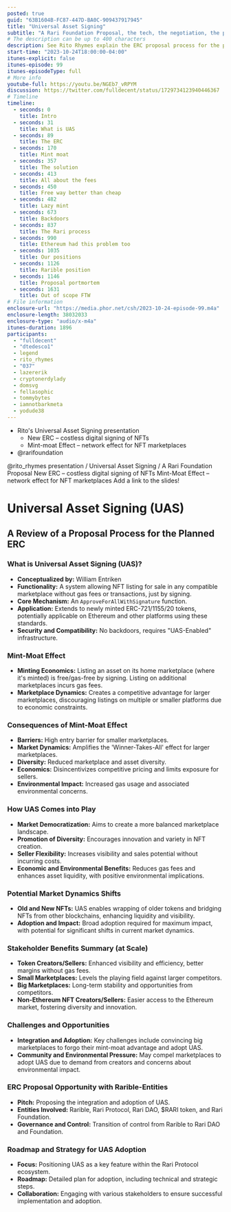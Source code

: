 ```yaml
---
posted: true
guid: "63B1604B-FC87-447D-BA0C-909437917945"
title: "Universal Asset Signing"
subtitle: "A Rari Foundation Proposal, the tech, the negotiation, the people"
# The description can be up to 400 characters
description: See Rito Rhymes explain the ERC proposal process for the planned ERC. He walks through the technical details of message signing and how this helps everyone, and the negotiation process with Rarible. This is a great example of how to get things done with foundations.
start-time: "2023-10-24T18:00:00-04:00"
itunes-explicit: false
itunes-episode: 99
itunes-episodeType: full
# More info
youtube-full: https://youtu.be/NGEb7_vRPYM
discussion: https://twitter.com/fulldecent/status/1729734123940446367
# Timeline
timeline:
  - seconds: 0
    title: Intro
  - seconds: 31
    title: What is UAS
  - seconds: 89
    title: The ERC
  - seconds: 170
    title: Mint moat
  - seconds: 357
    title: The solution
  - seconds: 413
    title: All about the fees
  - seconds: 450
    title: Free way better than cheap
  - seconds: 482
    title: Lazy mint
  - seconds: 673
    title: Backdoors
  - seconds: 837
    title: The Rari process
  - seconds: 990
    title: Ethereum had this problem too
  - seconds: 1035
    title: Our positions
  - seconds: 1126
    title: Rarible position
  - seconds: 1146
    title: Proposal portmortem
  - seconds: 1631
    title: Out of scope FTW
# File information
enclosure-url: "https://media.phor.net/csh/2023-10-24-episode-99.m4a"
enclosure-length: 38032033
enclosure-type: "audio/x-m4a"
itunes-duration: 1896
participants:
  - "fulldecent"
  - "dtedesco1"
  - legend
  - rito_rhymes
  - "037"
  - lazererik
  - cryptonerdylady
  - domsvg
  - fellasophic
  - tommybytes
  - iamnotbarkmeta
  - yodude38
---
```


- Rito's Universal Asset Signing presentation
  - New ERC – costless digital signing of NFTs
  - Mint-moat Effect – network effect for NFT marketplaces
- @rarifoundation

<!--end of quick notes-->

@rito_rhymes presentation  / Universal Asset Signing / A Rari Foundation Proposal
New ERC – costless digital signing of NFTs
Mint-Moat Effect – network effect for NFT marketplaces
Add a link to the slides!


# Universal Asset Signing (UAS)

## A Review of a Proposal Process for the Planned ERC

### What is Universal Asset Signing (UAS)?

- **Conceptualized by:** William Entriken
- **Functionality:** A system allowing NFT listing for sale in any compatible marketplace without gas fees or transactions, just by signing.
- **Core Mechanism:** An `ApproveForAllWithSignature` function.
- **Application:** Extends to newly minted ERC-721/1155/20 tokens, potentially applicable on Ethereum and other platforms using these standards.
- **Security and Compatibility:** No backdoors, requires "UAS-Enabled" infrastructure.

### Mint-Moat Effect

- **Minting Economics:** Listing an asset on its home marketplace (where it's minted) is free/gas-free by signing. Listing on additional marketplaces incurs gas fees.
- **Marketplace Dynamics:** Creates a competitive advantage for larger marketplaces, discouraging listings on multiple or smaller platforms due to economic constraints.

### Consequences of Mint-Moat Effect

- **Barriers:** High entry barrier for smaller marketplaces.
- **Market Dynamics:** Amplifies the 'Winner-Takes-All' effect for larger marketplaces.
- **Diversity:** Reduced marketplace and asset diversity.
- **Economics:** Disincentivizes competitive pricing and limits exposure for sellers.
- **Environmental Impact:** Increased gas usage and associated environmental concerns.

### How UAS Comes into Play

- **Market Democratization:** Aims to create a more balanced marketplace landscape.
- **Promotion of Diversity:** Encourages innovation and variety in NFT creation.
- **Seller Flexibility:** Increases visibility and sales potential without incurring costs.
- **Economic and Environmental Benefits:** Reduces gas fees and enhances asset liquidity, with positive environmental implications.

### Potential Market Dynamics Shifts

- **Old and New NFTs:** UAS enables wrapping of older tokens and bridging NFTs from other blockchains, enhancing liquidity and visibility.
- **Adoption and Impact:** Broad adoption required for maximum impact, with potential for significant shifts in current market dynamics.

### Stakeholder Benefits Summary (at Scale)

- **Token Creators/Sellers:** Enhanced visibility and efficiency, better margins without gas fees.
- **Small Marketplaces:** Levels the playing field against larger competitors.
- **Big Marketplaces:** Long-term stability and opportunities from competitors.
- **Non-Ethereum NFT Creators/Sellers:** Easier access to the Ethereum market, fostering diversity and innovation.

### Challenges and Opportunities

- **Integration and Adoption:** Key challenges include convincing big marketplaces to forgo their mint-moat advantage and adopt UAS.
- **Community and Environmental Pressure:** May compel marketplaces to adopt UAS due to demand from creators and concerns about environmental impact.

### ERC Proposal Opportunity with Rarible-Entities

- **Pitch:** Proposing the integration and adoption of UAS.
- **Entities Involved:** Rarible, Rari Protocol, Rari DAO, $RARI token, and Rari Foundation.
- **Governance and Control:** Transition of control from Rarible to Rari DAO and Foundation.

### Roadmap and Strategy for UAS Adoption

- **Focus:** Positioning UAS as a key feature within the Rari Protocol ecosystem.
- **Roadmap:** Detailed plan for adoption, including technical and strategic steps.
- **Collaboration:** Engaging with various stakeholders to ensure successful implementation and adoption.